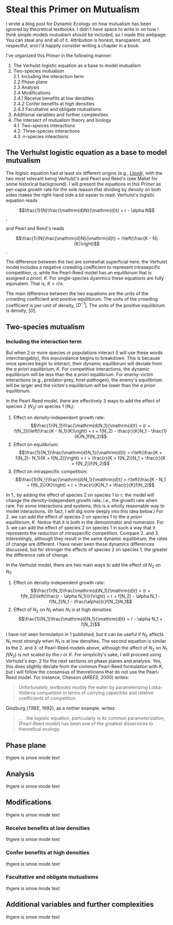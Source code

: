 <link rel="stylesheet" href="tufte.css"/>

# Steal this Primer on Mutualism
I wrote a blog post for Dynamic Ecology on how mutualism has been ignored by theoretical textbooks. I didn't have space to write in on how I think simple models mutualism should be included, so I made this webpage. You can steal any and all of it. Attribution is honest, transparent, and respectful; and I'd happily consider writing a chapter in a book. 

I've organized this _Primer_ in the following manner:

1. The Verhulst logistic equation as a base to model mutualism
2. Two-species mutualism   
   2.1. Including the interaction term   
   2.2 Phase plane   
   2.3 Analysis   
   2.4 Modifications   
      2.4.1 Receive benefits at low densities   
      2.4.2 Confer benefits at high densities   
      2.4.3 Facultative and obligate mutualisms   
3. Additional variables and further complexities   
4. The intersect of mutualism theory and biology   
   4.1. Two-speices interactions   
   4.2. Three-species interactions   
   4.3. $n$-species inteactions

## The Verhulst logistic equation as a base to model mutualism

The logisic equation had at least six different origins (e.g., [Lloyd](https://www.jstor.org/stable/2172714?seq=1#metadata_info_tab_contents)), with the two most relevant being Verhulst's and Pearl and Reed's (see Mallet for some historical background). I will present the equations in this _Primer_ as per-capia growth rate for the sole reason that dividing by density on both sides makes the right-hand side a bit easier to read. Verhulst's logistic equation reads

$$\frac{1}{N}\frac{\mathrm{d}N}{\mathrm{d}t} = r - \alpha N$$,

and Pearl and Reed's reads

$$\frac{1}{N}\frac{\mathrm{d}N}{\mathrm{d}t} = r\left(\frac{K - N}{K}\right)$$.

The difference between the two are somewhat superficial here: the Verhulst model includes a negative crowding coefficient to represent intrasepcific competition, $\alpha$, while the Pearl-Reed model has an equilibirum that is assigned _a priori_, $K$.  For single-species dyanmics these equations are fully equivalent. That is, $K = r/\alpha$.

The main difference between the two equations are the units of the crowding coefficient and positive equilibirum. The units of the crowding coefficient is per-unit of density, $[D^{-1}]$. The units of the positive equilibirum is density, $[D]$.

## Two-species mutualism

### Including the interaction term

But when 2 or more species or populations interact (I will use these words interchangably), this eqvuivalance begins to breakdown. This is because once species begin to interact, their dynamic equilibirum will deviate from the _a priori_ equilibrium, $K$. For competitive interactions, the dynamic equilibrium will be less than the _a priori_ equilibrium. For enemy-victim interactions (e.g., predator-prey, host-pathogen), the enemy's equilibrium will be larger and the victim's equilibrium will be lower than the _a priori_ equilibrium.

In the Pearl-Reed model, there are effectively 3 ways to add the effect of species 2 ($N_2$) on species 1 ($N_1$):

1. Effect on density-independent growth rate:
$$\frac{1}{N_1}\frac{\mathrm{d}N_1}{\mathrm{d}t} = (r + f(N_2))\left(\frac{K - N_1}{K}\right) = r + f(N_2) - \frac{r}{K}N_1 - \frac{1}{K}N_1f(N_2)$$
2. Effect on equilibrium:
$$\frac{1}{N_1}\frac{\mathrm{d}N_1}{\mathrm{d}t} = r\left(\frac{K + f(N_2)- N_1}{K + f(N_2)}\right) = r + \frac{r}{K + f(N_2)}N_1 + \frac{r}{K + f(N_2)}f(N_2)$$
3. Effect on intraspecific competition:
$$\frac{1}{N_!}\frac{\mathrm{d}N_1}{\mathrm{d}t} = r\left(\frac{K - N_1 + f(N_2)}{K}\right) =  r + \frac{r}{K}N_1 + \frac{r}{K}f(N_2)$$

In 1., by adding the effect of species 2 on species 1 to $r$, the model will change the density-independent growth rate; i.e., the growth rate when rare. For some interactions and systems, this is a wholly reasonable way to model interactions. (In fact, I will dig more deeply into this idea below.) For 2. we can add the effect of species 2 on species 1 to the _a priori_ equilibrium, $K$. Notice that it is both in the demonimator and numerator. For 3. we can add the effect of species 2 on species 1 in such a way that it represents the reduction of intraspecific competition. Compare 2. and 3. Interestingly, although they result in the same dynamic equilibirum, the rates of change are different. I have never seen these dynamics differences discussed, but for stronger the effects of species 2 on species 1, the greater the difference rate of change.

In the Verhulst model, there are two main ways to add the effect of $N_2$ on $N_1$:

1. Effect on density-independent growth rate:
$$\frac{1}{N_1}\frac{\mathrm{d}N_1}{\mathrm{d}t} = (r + f(N_2))\left(\frac{r - \alpha N_1}{r}\right) = r + f(N_2) - \alpha N_1 - f(N_2)N_1 - \frac{\alpha}{r}f(N_2)N_1$$
2. Effect of $N_2$ on $N_1$ when $N_1$ is at high densities:
$$\frac{1}{N_1}\frac{\mathrm{d}N_1}{\mathrm{d}t} = r - \alpha N_1 + f(N_2)$$

I have not seen formulation in 1 published, but it can be useful if $N_2$ affects $N_1$ most strongly when $N_1$ is at low densities. The second equation is similar to the 2. and 3. of Pearl-Reed models above, although the affect of $N_2$ on $N_1$ $f(N_2)$ is not scaled by the $r$ or $K$. For simplicity's sake, I will proceed using Verhulst's eqn. 2 for the next sections on phase planes and analysis. Yes, this does slightly deviate from the common Pearl-Reed formulation with $K$, but I will follow the consensus of theoreticians that do not use the Pearl-Reed model. For instance, Chesson (_AREES_, 2000) writes:

> Unfortunately, textbooks muddy the water by parameterizing Lotka-Volterra competition in terms of carrying capacities and relative coefficients of competition.

Ginzburg (_TREE_, 1992), as a nother example. writes:
> . . . the logistic equation, particularly in its common parameterization, [Pearl-Reed model] has been one of the greatest disservices to theoretical ecology.



## Phase plane
thgere is smoe mode text


## Analysis
thgere is smoe mode text


## Modifications
thgere is smoe mode text


### Receive benefits at low densities
thgere is smoe mode text


### Confer benefits at high densities
thgere is smoe mode text


### Facultative and obligate mutualisms
thgere is smoe mode text


## Additional variables and further complexities
thgere is smoe mode text

